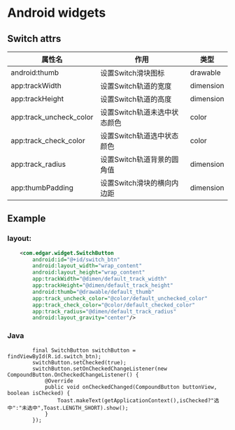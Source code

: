 # Android widgets

## Switch attrs
属性名 | 作用 | 类型
--- | --- | ---
android:thumb | 设置Switch滑块图标 | drawable
app:trackWidth | 设置Switch轨道的宽度 | dimension
app:trackHeight | 设置Switch轨道的高度 | dimension
app:track_uncheck_color | 设置Switch轨道未选中状态颜色 | color
app:track_check_color | 设置Switch轨道选中状态颜色 | color
app:track_radius | 设置Switch轨道背景的圆角值 | dimension
app:thumbPadding | 设置Switch滑块的横向内边距 | dimension

## Example

### layout:
```xml
    <com.edgar.widget.SwitchButton
        android:id="@+id/switch_btn"
        android:layout_width="wrap_content"
        android:layout_height="wrap_content"
        app:trackWidth="@dimen/default_track_width"
        app:trackHeight="@dimen/default_track_height"
        android:thumb="@drawable/default_thumb"
        app:track_uncheck_color="@color/default_unchecked_color"
        app:track_check_color="@color/default_checked_color"
        app:track_radius="@dimen/default_track_radius"
        android:layout_gravity="center"/>
```
### Java
```
        final SwitchButton switchButton = findViewById(R.id.switch_btn);
        switchButton.setChecked(true);
        switchButton.setOnCheckedChangeListener(new CompoundButton.OnCheckedChangeListener() {
            @Override
            public void onCheckedChanged(CompoundButton buttonView, boolean isChecked) {
                Toast.makeText(getApplicationContext(),isChecked?"选中":"未选中",Toast.LENGTH_SHORT).show();
            }
        });
```

